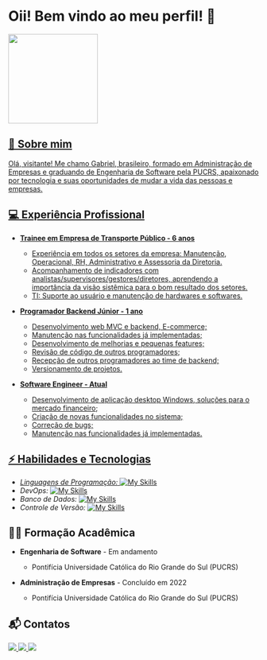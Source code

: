 # Oii! Bem vindo ao meu perfil! 👋 

<div>
<a href="https://github.com/gabrielteiga">
<img height="180em" src="https://github-readme-stats.vercel.app/api/top-langs/?username=gabrielteiga&layout=compact&langs_count=7&theme=dracula"/>
</div>

## 👨 Sobre mim
Olá, visitante! Me chamo Gabriel, brasileiro, formado em Administração de Empresas e graduando de Engenharia de Software pela PUCRS, apaixonado por tecnologia e suas oportunidades de mudar a vida das pessoas e empresas.  

## 💻 Experiência Profissional
- **Trainee em Empresa de Transporte Público - 6 anos**
  - Experiência em todos os setores da empresa: Manutenção, Operacional, RH, Administrativo e Assessoria da Diretoria.
  - Acompanhamento de indicadores com analistas/supervisores/gestores/diretores, aprendendo a importância da visão sistêmica para o bom resultado dos setores.
  - TI: Suporte ao usuário e manutenção de hardwares e softwares.
    
- **Programador Backend Júnior - 1 ano**
  - Desenvolvimento web MVC e backend, E-commerce;
  - Manutenção nas funcionalidades já implementadas;
  - Desenvolvimento de melhorias e pequenas features;
  - Revisão de código de outros programadores;
  - Recepção de outros programadores ao time de backend;
  - Versionamento de projetos.

- **Software Engineer - Atual**
  - Desenvolvimento de aplicação desktop Windows, soluções para o mercado financeiro;
  - Criação de novas funcionalidades no sistema;
  - Correção de bugs;
  - Manutenção nas funcionalidades já implementadas.

## ⚡ Habilidades e Tecnologias
- *Linguagens de Programação:*  [![My Skills](https://skillicons.dev/icons?i=go,php,java,py,ts)](https://skillicons.dev)
- *DevOps:*  [![My Skills](https://skillicons.dev/icons?i=docker,bash,powershell)](https://skillicons.dev)
- *Banco de Dados:*  [![My Skills](https://skillicons.dev/icons?i=mysql,postgres,mongodb)](https://skillicons.dev)
- *Controle de Versão:*  [![My Skills](https://skillicons.dev/icons?i=git,github,gitlab)](https://skillicons.dev)

## 👨‍🎓 Formação Acadêmica
- **Engenharia de Software** - Em andamento
  - Pontifícia Universidade Católica do Rio Grande do Sul (PUCRS)

- **Administração de Empresas** - Concluído em 2022
  - Pontifícia Universidade Católica do Rio Grande do Sul (PUCRS)

## 📬 Contatos
<div>
  <a href="https://instagram.com/gabrielteiga" target="_blank">
    <img src="https://img.shields.io/badge/-Instagram-%23E4405F?style=for-the-badge&logo=instagram&logoColor=white" target="_blank">
  </a>
  <a href = "mailto:gabrielteiga99@gmail.com">
    <img src="https://img.shields.io/badge/Gmail-D14836?style=for-the-badge&logo=gmail&logoColor=white" target="_blank">
  </a>
  <a href="https://www.linkedin.com/in/gabriel-teiga" target="_blank">
    <img src="https://img.shields.io/badge/-LinkedIn-%230077B5?style=for-the-badge&logo=linkedin&logoColor=white" target="_blank">
  </a>   
</div>
